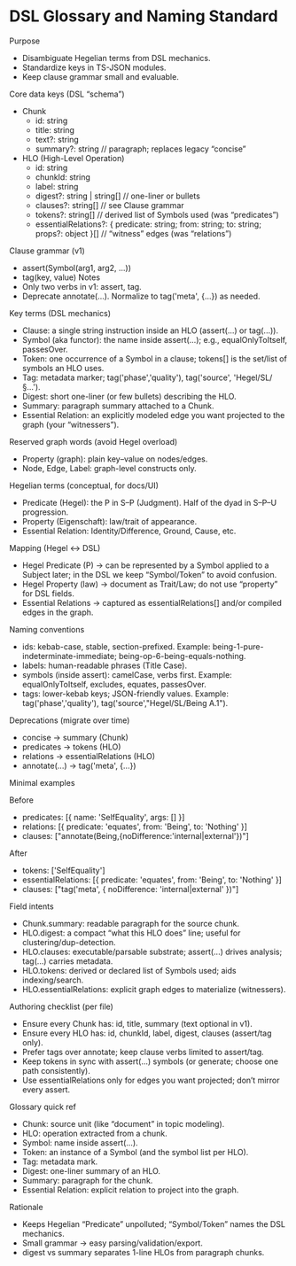 # DSL Glossary and Naming Standard

Purpose
- Disambiguate Hegelian terms from DSL mechanics.
- Standardize keys in TS-JSON modules.
- Keep clause grammar small and evaluable.

Core data keys (DSL “schema”)
- Chunk
  - id: string
  - title: string
  - text?: string
  - summary?: string  // paragraph; replaces legacy “concise”
- HLO (High-Level Operation)
  - id: string
  - chunkId: string
  - label: string
  - digest?: string | string[]  // one-liner or bullets
  - clauses?: string[]          // see Clause grammar
  - tokens?: string[]           // derived list of Symbols used (was “predicates”)
  - essentialRelations?: { predicate: string; from: string; to: string; props?: object }[]  // “witness” edges (was “relations”)

Clause grammar (v1)
- assert(Symbol(arg1, arg2, ...))
- tag(key, value)
Notes
- Only two verbs in v1: assert, tag.
- Deprecate annotate(...). Normalize to tag('meta', {...}) as needed.

Key terms (DSL mechanics)
- Clause: a single string instruction inside an HLO (assert(...) or tag(...)).
- Symbol (aka functor): the name inside assert(…); e.g., equalOnlyToItself, passesOver.
- Token: one occurrence of a Symbol in a clause; tokens[] is the set/list of symbols an HLO uses.
- Tag: metadata marker; tag('phase','quality'), tag('source', 'Hegel/SL/§...').
- Digest: short one-liner (or few bullets) describing the HLO.
- Summary: paragraph summary attached to a Chunk.
- Essential Relation: an explicitly modeled edge you want projected to the graph (your “witnessers”).

Reserved graph words (avoid Hegel overload)
- Property (graph): plain key–value on nodes/edges.
- Node, Edge, Label: graph-level constructs only.

Hegelian terms (conceptual, for docs/UI)
- Predicate (Hegel): the P in S–P (Judgment). Half of the dyad in S–P–U progression.
- Property (Eigenschaft): law/trait of appearance.
- Essential Relation: Identity/Difference, Ground, Cause, etc.

Mapping (Hegel ↔ DSL)
- Hegel Predicate (P) → can be represented by a Symbol applied to a Subject later; in the DSL we keep “Symbol/Token” to avoid confusion.
- Hegel Property (law) → document as Trait/Law; do not use “property” for DSL fields.
- Essential Relations → captured as essentialRelations[] and/or compiled edges in the graph.

Naming conventions
- ids: kebab-case, stable, section-prefixed. Example: being-1-pure-indeterminate-immediate; being-op-6-being-equals-nothing.
- labels: human-readable phrases (Title Case).
- symbols (inside assert): camelCase, verbs first. Example: equalOnlyToItself, excludes, equates, passesOver.
- tags: lower-kebab keys; JSON-friendly values. Example: tag('phase','quality'), tag('source',"Hegel/SL/Being A.1").

Deprecations (migrate over time)
- concise → summary (Chunk)
- predicates → tokens (HLO)
- relations → essentialRelations (HLO)
- annotate(...) → tag('meta', {...})

Minimal examples

Before
- predicates: [{ name: 'SelfEquality', args: [] }]
- relations: [{ predicate: 'equates', from: 'Being', to: 'Nothing' }]
- clauses: ["annotate(Being,{noDifference:'internal|external'})"]

After
- tokens: ['SelfEquality']
- essentialRelations: [{ predicate: 'equates', from: 'Being', to: 'Nothing' }]
- clauses: ["tag('meta', { noDifference: 'internal|external' })"]

Field intents
- Chunk.summary: readable paragraph for the source chunk.
- HLO.digest: a compact “what this HLO does” line; useful for clustering/dup-detection.
- HLO.clauses: executable/parsable substrate; assert(...) drives analysis; tag(...) carries metadata.
- HLO.tokens: derived or declared list of Symbols used; aids indexing/search.
- HLO.essentialRelations: explicit graph edges to materialize (witnessers).

Authoring checklist (per file)
- Ensure every Chunk has: id, title, summary (text optional in v1).
- Ensure every HLO has: id, chunkId, label, digest, clauses (assert/tag only).
- Prefer tags over annotate; keep clause verbs limited to assert/tag.
- Keep tokens in sync with assert(...) symbols (or generate; choose one path consistently).
- Use essentialRelations only for edges you want projected; don’t mirror every assert.

Glossary quick ref
- Chunk: source unit (like “document” in topic modeling).
- HLO: operation extracted from a chunk.
- Symbol: name inside assert(…).
- Token: an instance of a Symbol (and the symbol list per HLO).
- Tag: metadata mark.
- Digest: one-liner summary of an HLO.
- Summary: paragraph for the chunk.
- Essential Relation: explicit relation to project into the graph.

Rationale
- Keeps Hegelian “Predicate” unpolluted; “Symbol/Token” names the DSL mechanics.
- Small grammar → easy parsing/validation/export.
- digest vs summary separates 1-line HLOs from paragraph chunks.
